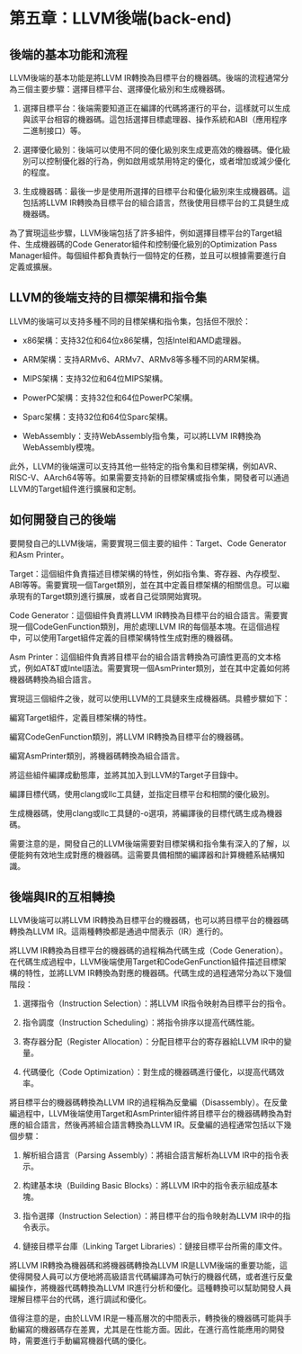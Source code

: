 # 第五章：LLVM後端(back-end)

## 後端的基本功能和流程

LLVM後端的基本功能是將LLVM IR轉換為目標平台的機器碼。後端的流程通常分為三個主要步驟：選擇目標平台、選擇優化級別和生成機器碼。

1. 選擇目標平台：後端需要知道正在編譯的代碼將運行的平台，這樣就可以生成與該平台相容的機器碼。這包括選擇目標處理器、操作系統和ABI（應用程序二進制接口）等。

2. 選擇優化級別：後端可以使用不同的優化級別來生成更高效的機器碼。優化級別可以控制優化器的行為，例如啟用或禁用特定的優化，或者增加或減少優化的程度。

3. 生成機器碼：最後一步是使用所選擇的目標平台和優化級別來生成機器碼。這包括將LLVM IR轉換為目標平台的組合語言，然後使用目標平台的工具鏈生成機器碼。

為了實現這些步驟，LLVM後端包括了許多組件，例如選擇目標平台的Target組件、生成機器碼的Code Generator組件和控制優化級別的Optimization Pass Manager組件。每個組件都負責執行一個特定的任務，並且可以根據需要進行自定義或擴展。

## LLVM的後端支持的目標架構和指令集

LLVM的後端可以支持多種不同的目標架構和指令集，包括但不限於：

* x86架構：支持32位和64位x86架構，包括Intel和AMD處理器。

* ARM架構：支持ARMv6、ARMv7、ARMv8等多種不同的ARM架構。

* MIPS架構：支持32位和64位MIPS架構。

* PowerPC架構：支持32位和64位PowerPC架構。

* Sparc架構：支持32位和64位Sparc架構。

* WebAssembly：支持WebAssembly指令集，可以將LLVM IR轉換為WebAssembly模塊。

此外，LLVM的後端還可以支持其他一些特定的指令集和目標架構，例如AVR、RISC-V、AArch64等等。如果需要支持新的目標架構或指令集，開發者可以通過LLVM的Target組件進行擴展和定制。

## 如何開發自己的後端

要開發自己的LLVM後端，需要實現三個主要的組件：Target、Code Generator和Asm Printer。

Target：這個組件負責描述目標架構的特性，例如指令集、寄存器、內存模型、ABI等等。需要實現一個Target類別，並在其中定義目標架構的相關信息。可以繼承現有的Target類別進行擴展，或者自己從頭開始實現。

Code Generator：這個組件負責將LLVM IR轉換為目標平台的組合語言。需要實現一個CodeGenFunction類別，用於處理LLVM IR的每個基本塊。在這個過程中，可以使用Target組件定義的目標架構特性生成對應的機器碼。

Asm Printer：這個組件負責將目標平台的組合語言轉換為可讀性更高的文本格式，例如AT&T或Intel語法。需要實現一個AsmPrinter類別，並在其中定義如何將機器碼轉換為組合語言。

實現這三個組件之後，就可以使用LLVM的工具鏈來生成機器碼。具體步驟如下：

編寫Target組件，定義目標架構的特性。

編寫CodeGenFunction類別，將LLVM IR轉換為目標平台的機器碼。

編寫AsmPrinter類別，將機器碼轉換為組合語言。

將這些組件編譯成動態庫，並將其加入到LLVM的Target子目錄中。

編譯目標代碼，使用clang或llc工具鏈，並指定目標平台和相關的優化級別。

生成機器碼，使用clang或llc工具鏈的-o選項，將編譯後的目標代碼生成為機器碼。

需要注意的是，開發自己的LLVM後端需要對目標架構和指令集有深入的了解，以便能夠有效地生成對應的機器碼。這需要具備相關的編譯器和計算機體系結構知識。

## 後端與IR的互相轉換

LLVM後端可以將LLVM IR轉換為目標平台的機器碼，也可以將目標平台的機器碼轉換為LLVM IR。這兩種轉換都是通過中間表示（IR）進行的。

將LLVM IR轉換為目標平台的機器碼的過程稱為代碼生成（Code Generation）。在代碼生成過程中，LLVM後端使用Target和CodeGenFunction組件描述目標架構的特性，並將LLVM IR轉換為對應的機器碼。代碼生成的過程通常分為以下幾個階段：

1. 選擇指令（Instruction Selection）：將LLVM IR指令映射為目標平台的指令。

2. 指令調度（Instruction Scheduling）：將指令排序以提高代碼性能。

3. 寄存器分配（Register Allocation）：分配目標平台的寄存器給LLVM IR中的變量。

4. 代碼優化（Code Optimization）：對生成的機器碼進行優化，以提高代碼效率。

將目標平台的機器碼轉換為LLVM IR的過程稱為反彙編（Disassembly）。在反彙編過程中，LLVM後端使用Target和AsmPrinter組件將目標平台的機器碼轉換為對應的組合語言，然後再將組合語言轉換為LLVM IR。反彙編的過程通常包括以下幾個步驟：

1. 解析組合語言（Parsing Assembly）：將組合語言解析為LLVM IR中的指令表示。

2. 构建基本块（Building Basic Blocks）：將LLVM IR中的指令表示組成基本塊。

3. 指令選擇（Instruction Selection）：將目標平台的指令映射為LLVM IR中的指令表示。

4. 鏈接目標平台庫（Linking Target Libraries）：鏈接目標平台所需的庫文件。

將LLVM IR轉換為機器碼和將機器碼轉換為LLVM IR是LLVM後端的重要功能，這使得開發人員可以方便地將高級語言代碼編譯為可執行的機器代碼，或者進行反彙編操作，將機器代碼轉換為LLVM IR進行分析和優化。這種轉換可以幫助開發人員理解目標平台的代碼，進行調試和優化。

值得注意的是，由於LLVM IR是一種高層次的中間表示，轉換後的機器碼可能與手動編寫的機器碼存在差異，尤其是在性能方面。因此，在進行高性能應用的開發時，需要進行手動編寫機器代碼的優化。

